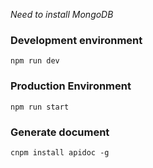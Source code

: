 

*Need to install MongoDB*

### Development environment

`npm run dev` 


### Production Environment

`npm run start` 


### Generate document

`cnpm install apidoc -g` 


